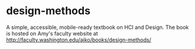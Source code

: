 # design-methods
A simple, accessible, mobile-ready textbook on HCI and Design. The book is hosted on Amy's faculty website at http://faculty.washington.edu/ajko/books/design-methods/